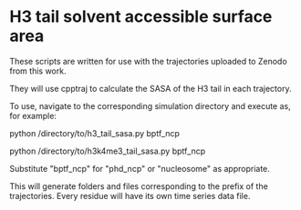 # H3 tail solvent accessible surface area

These scripts are written for use with the trajectories uploaded to Zenodo from this work.

They will use cpptraj to calculate the SASA of the H3 tail in each trajectory.

To use, navigate to the corresponding simulation directory and execute as, for example:

python /directory/to/h3_tail_sasa.py bptf_ncp

python /directory/to/h3k4me3_tail_sasa.py bptf_ncp

Substitute "bptf_ncp" for "phd_ncp" or "nucleosome" as appropriate.

This will generate folders and files corresponding to the prefix of the trajectories. Every residue will have its own time series data file.
